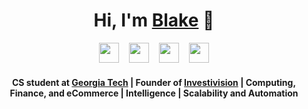 <h1 align="center">Hi, I'm <a href="https://blakesanie.com">Blake</a> 👋</h1>

<div align="center">
    <a href="https://blakesanie.com" target="_blank" >
    <img height="32" width="32" src="https://image.flaticon.com/icons/svg/88/88272.svg" /></a>&nbsp;&nbsp;&nbsp;
    <a href="mailto:blake@sanie.com" target="_blank" >
    <img height="32" src="https://image.flaticon.com/icons/svg/88/88279.svg" /></a>&nbsp;&nbsp;&nbsp;
    <a href="https://www.instagram.com/blake_sanie/" target="_blank" >
    <img height="32" width="32" src="https://image.flaticon.com/icons/svg/87/87390.svg" /></a>&nbsp;&nbsp;&nbsp;
    <a href="https://www.linkedin.com/in/blakesanie" target="_blank" >
    <img height="32" width="32" src="https://image.flaticon.com/icons/svg/87/87396.svg" /></a>
</div>

<h4 align="center">CS student at <a href="https://en.wikipedia.org/wiki/Georgia_Tech" target="_blank">Georgia Tech</a> | Founder of <a href="https://investivision.com" target="_blank">Investivision</a> | Computing, Finance, and eCommerce | Intelligence | Scalability and Automation</h3>
